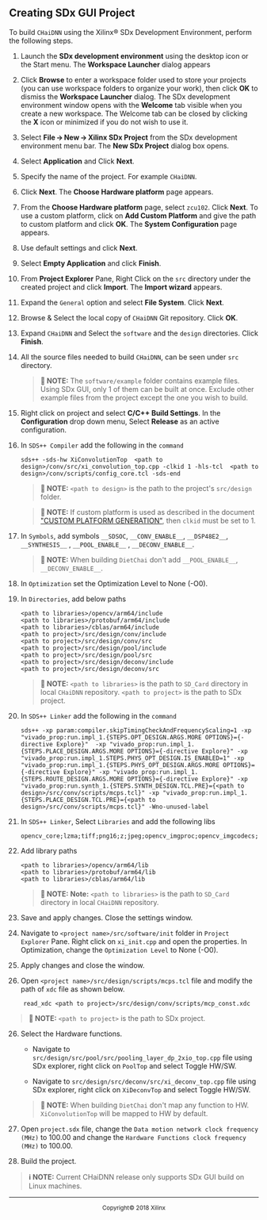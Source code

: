## **Creating SDx GUI Project**

To build `CHaiDNN` using the Xilinx&reg; SDx Development Environment, perform the following steps.

1. Launch the **SDx development environment** using the desktop icon or the Start menu.
   The **Workspace Launcher** dialog appears

2. Click **Browse** to enter a workspace folder used to store your projects (you can use workspace folders to organize your work), then click **OK** to dismiss the **Workspace Launcher** dialog.
    The SDx development environment window opens with the **Welcome** tab visible when you create a new workspace. The Welcome tab can be closed by clicking the **X** icon or minimized if you do not wish to use it.

3. Select **File → New → Xilinx SDx Project** from the SDx development environment menu bar.
    The **New SDx Project** dialog box opens.

4. Select **Application** and Click **Next**.

5. Specify the name of the project. For example `CHaiDNN`.

6. Click **Next**.
   The **Choose Hardware platform** page appears.

7. From the **Choose Hardware platform** page, select `zcu102`. Click **Next**. To use a custom platform, click on **Add Custom Platform** and give the path to custom platform and click **OK**.
   The **System Configuration** page appears.

7. Use default settings and click **Next**.

8. Select **Empty Application** and click **Finish**.

9. From **Project Explorer** Pane, Right Click on the `src` directory under the created project and click **Import**.
   The **Import wizard** appears.

10. Expand the `General` option and select **File System**. Click **Next**.

11. Browse & Select the local copy of `CHaiDNN` Git repository. Click **OK**.

12. Expand `CHaiDNN` and Select the `software` and the `design` directories. Click **Finish**.

13. All the source files needed to build `CHaiDNN`, can be seen under `src` directory.

    >**:pushpin: NOTE:**  The `software/example` folder contains example files. Using SDx GUI, only 1 of them can be built at once. Exclude other example files from the project except the one you wish to build.  

14. Right click on project and select **C/C++ Build Settings**. In the **Configuration** drop down menu, Select **Release** as an active configuration.

15. In `SDS++ Compiler` add the following in the `command`
    ```
    sds++ -sds-hw XiConvolutionTop  <path to design>/conv/src/xi_convolution_top.cpp -clkid 1 -hls-tcl  <path to design>/conv/scripts/config_core.tcl -sds-end

    ```
    >**:pushpin: NOTE:**   `<path to design>` is the path to the project's `src/design` folder.

    >**:pushpin: NOTE:**  If custom platform is used as described in the document ["CUSTOM PLATFORM GENERATION"](CUSTOM_PLATFORM_GEN.md), then `clkid` must be set to 1.

16. In `Symbols`, add symbols `__SDSOC`,  `__CONV_ENABLE__`,  `__DSP48E2__`,  `__SYNTHESIS__` , `__POOL_ENABLE__`  , `__DECONV_ENABLE__`.

    >**:pushpin: NOTE:**  When building `DietChai` don't add `__POOL_ENABLE__`,  `__DECONV_ENABLE__`.   

17. In `Optimization` set the Optimization Level to None (-O0).

18. In `Directories`, add below paths
    ```
    <path to libraries>/opencv/arm64/include
    <path to libraries>/protobuf/arm64/include
    <path to libraries>/cblas/arm64/include
    <path to project>/src/design/conv/include
    <path to project>/src/design/conv/src
    <path to project>/src/design/pool/include
    <path to project>/src/design/pool/src
    <path to project>/src/design/deconv/include
    <path to project>/src/design/deconv/src
    ```
    >**:pushpin: NOTE:**  `<path to libraries>` is the path to `SD_Card` directory in local `CHaiDNN` repository. `<path to project>` is the path to SDx project.

19. In `SDS++ Linker` add the following in the `command`
    ```
    sds++ -xp param:compiler.skipTimingCheckAndFrequencyScaling=1 -xp "vivado_prop:run.impl_1.{STEPS.OPT_DESIGN.ARGS.MORE OPTIONS}={-directive Explore}"  -xp "vivado_prop:run.impl_1.{STEPS.PLACE_DESIGN.ARGS.MORE OPTIONS}={-directive Explore}" -xp "vivado_prop:run.impl_1.STEPS.PHYS_OPT_DESIGN.IS_ENABLED=1" -xp "vivado_prop:run.impl_1.{STEPS.PHYS_OPT_DESIGN.ARGS.MORE OPTIONS}={-directive Explore}" -xp "vivado_prop:run.impl_1.{STEPS.ROUTE_DESIGN.ARGS.MORE OPTIONS}={-directive Explore}" -xp "vivado_prop:run.synth_1.{STEPS.SYNTH_DESIGN.TCL.PRE}={<path to design>/src/conv/scripts/mcps.tcl}" -xp "vivado_prop:run.impl_1.{STEPS.PLACE_DESIGN.TCL.PRE}={<path to design>/src/conv/scripts/mcps.tcl}" -Wno-unused-label
    ```
 20. In `SDS++ Linker`, Select `Libraries` and add the following libs
     ```
     opencv_core;lzma;tiff;png16;z;jpeg;opencv_imgproc;opencv_imgcodecs;dl;rt;webp;protobuf;openblas
     ```

 21. Add library paths
     ```   
     <path to libraries>/opencv/arm64/lib
     <path to libraries>/protobuf/arm64/lib
     <path to libraries>/cblas/arm64/lib
     ```

     >**:pushpin: NOTE:**  **Note:** `<path to libraries>` is the path to `SD_Card` directory in local `CHaiDNN` repository.

22. Save and apply changes. Close the settings window.

23. Navigate to `<project name>/src/software/init` folder in `Project Explorer` Pane. Right click on `xi_init.cpp` and open the properties.
    In Optimization, change the `Optimization Level` to None (-O0).

24. Apply changes and close the window.

25. Open `<project name>/src/design/scripts/mcps.tcl` file and modify the path of `xdc` file as shown below.
```
    read_xdc <path to project>/src/design/conv/scripts/mcp_const.xdc
```
>**:pushpin: NOTE:**   `<path to project>` is the path to SDx project.

26.	Select the Hardware functions.

    - Navigate to `src/design/src/pool/src/pooling_layer_dp_2xio_top.cpp` file using SDx explorer, right click on `PoolTop` and select Toggle HW/SW.

    - Navigate to `src/design/src/deconv/src/xi_deconv_top.cpp` file using SDx explorer, right click on `XiDeconvTop` and select Toggle HW/SW.

     >**:pushpin: NOTE:**  When building `DietChai` don't map any function to HW. `XiConvolutionTop` will be mapped to HW by default.

27. Open `project.sdx` file, change the `Data motion network clock frequency (MHz)` to 100.00 and change the `Hardware Functions clock frequency (MHz)` to 100.00.

28. Build the project.

>**:information_source: NOTE:**   Current CHaiDNN release only supports SDx GUI build on Linux machines.

<hr/>
<p align="center"><sup>Copyright&copy; 2018 Xilinx</sup></p>

